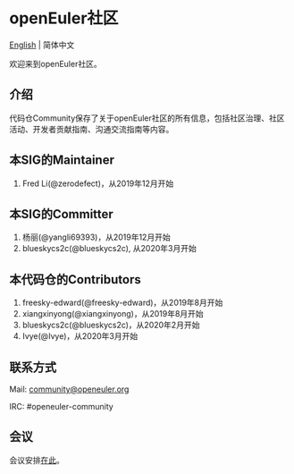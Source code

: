 # openEuler社区
[English](./README.md) | 简体中文


欢迎来到openEuler社区。


## 介绍

代码仓Community保存了关于openEuler社区的所有信息，包括社区治理、社区活动、开发者贡献指南、沟通交流指南等内容。 

## 本SIG的Maintainer
1. Fred Li(@zerodefect)，从2019年12月开始

## 本SIG的Committer
1. 杨丽(@yangli69393)，从2019年12月开始
2. blueskycs2c(@blueskycs2c), 从2020年3月开始

## 本代码仓的Contributors
1. freesky-edward(@freesky-edward)，从2019年8月开始
2. xiangxinyong(@xiangxinyong)，从2019年8月开始
3. blueskycs2c(@blueskycs2c)，从2020年2月开始
4. Ivye(@Ivye)，从2020年3月开始

## 联系方式

Mail: community@openeuler.org

IRC: #openeuler-community

## 会议

会议安排[在此](../../meeting_records/README.md)。
